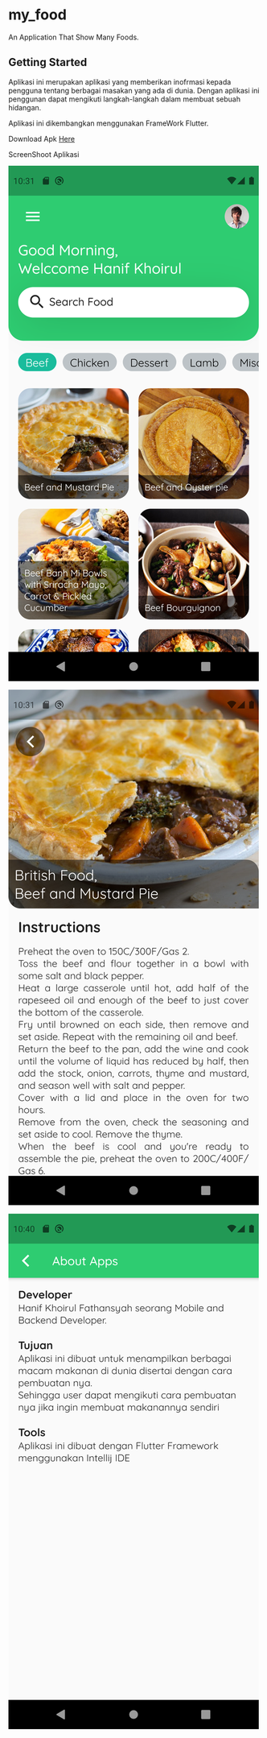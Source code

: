 # my_food

An Application That Show Many Foods.

## Getting Started

Aplikasi ini merupakan aplikasi yang memberikan inofrmasi kepada pengguna tentang berbagai masakan yang ada di dunia.
Dengan aplikasi ini penggunan dapat mengikuti langkah-langkah dalam membuat sebuah hidangan.

Aplikasi ini dikembangkan menggunakan FrameWork Flutter.

Download Apk [Here](assets/app-release.apk)

ScreenShoot Aplikasi

![home](assets/ss1.png)

![detail](assets/ss2.png)

![about](assets/ss3.png)


